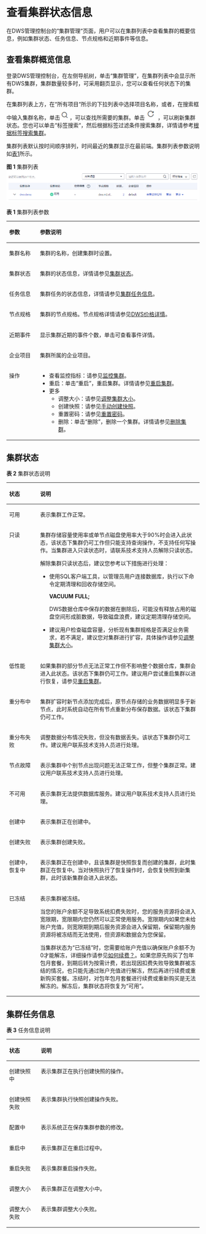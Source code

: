 # 查看集群状态信息<a name="dws_01_0020"></a>

在DWS管理控制台的“集群管理“页面，用户可以在集群列表中查看集群的概要信息，例如集群状态、任务信息、节点规格和近期事件等信息。

## 查看集群概览信息<a name="section1864014116328"></a>

登录DWS管理控制台，在左侧导航树，单击“集群管理”，在集群列表中会显示所有DWS集群，集群数量较多时，可采用翻页显示，您可以查看任何状态下的集群。

在集群列表上方，在“所有项目“所示的下拉列表中选择项目名称，或者，在搜索框中输入集群名称，单击![](figures/icon_dws_search_cluster_02.png)，可以查找所需要的集群。单击![](figures/icon_dws_refresh_02.png)，可以刷新集群状态。您也可以单击“标签搜索“，然后根据标签过滤条件搜索集群，详情请参考[根据标签搜索集群](标签管理.md#section20922320396)。

集群列表默认按时间顺序排列，时间最近的集群显示在最前端。集群列表参数说明如[表1](#table3950169215120)所示。

**图 1**  集群列表<a name="fig5645114433114"></a>  
![](figures/集群列表.png "集群列表")

**表 1**  集群列表参数

<a name="table3950169215120"></a>
<table><thead align="left"><tr id="row2555468715120"><th class="cellrowborder" valign="top" width="15.950000000000001%" id="mcps1.2.3.1.1"><p id="p4021197415120"><a name="p4021197415120"></a><a name="p4021197415120"></a>参数</p>
</th>
<th class="cellrowborder" valign="top" width="84.05%" id="mcps1.2.3.1.2"><p id="p3594448915120"><a name="p3594448915120"></a><a name="p3594448915120"></a>参数说明</p>
</th>
</tr>
</thead>
<tbody><tr id="row3067086316226"><td class="cellrowborder" valign="top" width="15.950000000000001%" headers="mcps1.2.3.1.1 "><p id="p4535230516226"><a name="p4535230516226"></a><a name="p4535230516226"></a>集群名称</p>
</td>
<td class="cellrowborder" valign="top" width="84.05%" headers="mcps1.2.3.1.2 "><p id="p186225616226"><a name="p186225616226"></a><a name="p186225616226"></a>集群的名称，创建集群时设置。</p>
</td>
</tr>
<tr id="row4848715816226"><td class="cellrowborder" valign="top" width="15.950000000000001%" headers="mcps1.2.3.1.1 "><p id="p2038980616226"><a name="p2038980616226"></a><a name="p2038980616226"></a>集群状态</p>
</td>
<td class="cellrowborder" valign="top" width="84.05%" headers="mcps1.2.3.1.2 "><p id="p4372926616226"><a name="p4372926616226"></a><a name="p4372926616226"></a>集群的状态信息，详情请参见<a href="#section1594381611251">集群状态</a>。</p>
</td>
</tr>
<tr id="row79178716226"><td class="cellrowborder" valign="top" width="15.950000000000001%" headers="mcps1.2.3.1.1 "><p id="p336023416226"><a name="p336023416226"></a><a name="p336023416226"></a>任务信息</p>
</td>
<td class="cellrowborder" valign="top" width="84.05%" headers="mcps1.2.3.1.2 "><p id="p4130844516226"><a name="p4130844516226"></a><a name="p4130844516226"></a>集群任务的状态信息，详情请参见<a href="#section17463325251">集群任务信息</a>。</p>
</td>
</tr>
<tr id="row3434627416226"><td class="cellrowborder" valign="top" width="15.950000000000001%" headers="mcps1.2.3.1.1 "><p id="p3691952116226"><a name="p3691952116226"></a><a name="p3691952116226"></a>节点规格</p>
</td>
<td class="cellrowborder" valign="top" width="84.05%" headers="mcps1.2.3.1.2 "><p id="p4620786916226"><a name="p4620786916226"></a><a name="p4620786916226"></a>集群的节点规格。节点规格详情请参见<a href="https://www.huaweicloud.com/pricing.html?tab=detail#/dws" target="_blank" rel="noopener noreferrer">DWS价格详情</a>。</p>
</td>
</tr>
<tr id="row4007178116226"><td class="cellrowborder" valign="top" width="15.950000000000001%" headers="mcps1.2.3.1.1 "><p id="p961872516226"><a name="p961872516226"></a><a name="p961872516226"></a>近期事件</p>
</td>
<td class="cellrowborder" valign="top" width="84.05%" headers="mcps1.2.3.1.2 "><p id="p2136293316226"><a name="p2136293316226"></a><a name="p2136293316226"></a>显示集群近期的事件个数，单击可查看事件详情。</p>
</td>
</tr>
<tr id="row2563272716226"><td class="cellrowborder" valign="top" width="15.950000000000001%" headers="mcps1.2.3.1.1 "><p id="p6672022516226"><a name="p6672022516226"></a><a name="p6672022516226"></a>企业项目</p>
</td>
<td class="cellrowborder" valign="top" width="84.05%" headers="mcps1.2.3.1.2 "><p id="p860441416226"><a name="p860441416226"></a><a name="p860441416226"></a>集群所属的企业项目。</p>
</td>
</tr>
<tr id="row1241899616226"><td class="cellrowborder" valign="top" width="15.950000000000001%" headers="mcps1.2.3.1.1 "><p id="p3154882516226"><a name="p3154882516226"></a><a name="p3154882516226"></a>操作</p>
</td>
<td class="cellrowborder" valign="top" width="84.05%" headers="mcps1.2.3.1.2 "><a name="ul8157907161719"></a><a name="ul8157907161719"></a><ul id="ul8157907161719"><li>查看监控指标：请参见<a href="监控集群.md">监控集群</a>。</li><li>重启：单击<span class="uicontrol" id="uicontrol11889982194825"><a name="uicontrol11889982194825"></a><a name="uicontrol11889982194825"></a>“重启”</span>，重启集群。详情请参见<a href="重启集群.md">重启集群</a>。</li><li>更多<a name="ul63475607161741"></a><a name="ul63475607161741"></a><ul id="ul63475607161741"><li>调整大小：请参见<a href="调整集群大小.md">调整集群大小</a>。</li><li>创建快照：请参见<a href="手动创建快照.md">手动创建快照</a>。</li><li>重置密码：请参见<a href="重置密码.md">重置密码</a>。</li><li>删除：单击<span class="uicontrol" id="uicontrol19202854164233"><a name="uicontrol19202854164233"></a><a name="uicontrol19202854164233"></a>“删除”</span>，删除一个集群。详情请参见<a href="删除集群.md">删除集群</a>。</li></ul>
</li></ul>
</td>
</tr>
</tbody>
</table>

## 集群状态<a name="section1594381611251"></a>

**表 2**  集群状态说明

<a name="table149961733142815"></a>
<table><thead align="left"><tr id="row109971233142812"><th class="cellrowborder" valign="top" width="16.07%" id="mcps1.2.3.1.1"><p id="p3997733122812"><a name="p3997733122812"></a><a name="p3997733122812"></a><strong id="b199718338283"><a name="b199718338283"></a><a name="b199718338283"></a>状态</strong></p>
</th>
<th class="cellrowborder" valign="top" width="83.93%" id="mcps1.2.3.1.2"><p id="p18997933172813"><a name="p18997933172813"></a><a name="p18997933172813"></a><strong id="b099783313284"><a name="b099783313284"></a><a name="b099783313284"></a>说明</strong></p>
</th>
</tr>
</thead>
<tbody><tr id="row139973339288"><td class="cellrowborder" valign="top" width="16.07%" headers="mcps1.2.3.1.1 "><p id="p149973332288"><a name="p149973332288"></a><a name="p149973332288"></a>可用</p>
</td>
<td class="cellrowborder" valign="top" width="83.93%" headers="mcps1.2.3.1.2 "><p id="p18997133102819"><a name="p18997133102819"></a><a name="p18997133102819"></a>表示集群工作正常。</p>
</td>
</tr>
<tr id="row1997113392813"><td class="cellrowborder" valign="top" width="16.07%" headers="mcps1.2.3.1.1 "><p id="p599716336281"><a name="p599716336281"></a><a name="p599716336281"></a>只读</p>
</td>
<td class="cellrowborder" valign="top" width="83.93%" headers="mcps1.2.3.1.2 "><p id="p129971933142819"><a name="p129971933142819"></a><a name="p129971933142819"></a>集群存储容量使用率或单节点磁盘使用率大于90%时会进入此状态，该状态下集群仍可工作但只能支持查询操作，不支持任何写操作。当集群进入只读状态时，请联系技术支持人员解除只读状态。</p>
<p id="p0997113316285"><a name="p0997113316285"></a><a name="p0997113316285"></a>解除集群只读状态后，建议您参考以下措施进行处理：</p>
<a name="ul1599813312281"></a><a name="ul1599813312281"></a><ul id="ul1599813312281"><li>使用SQL客户端工具，以管理员用户连接数据库，执行以下命令定期清理和回收存储空间。<p id="p15998433162812"><a name="p15998433162812"></a><a name="p15998433162812"></a><b><span class="cmdname" id="cmdname14998733152815"><a name="cmdname14998733152815"></a><a name="cmdname14998733152815"></a>VACUUM FULL;</span></b></p>
<p id="p11998733162813"><a name="p11998733162813"></a><a name="p11998733162813"></a>DWS数据仓库中保存的数据在删除后，可能没有释放占用的磁盘空间形成脏数据，导致磁盘浪费，建议定期清理存储空间。</p>
</li><li>建议用户检查磁盘容量，分析现有集群规格是否满足业务需求，若不满足，建议您对集群进行扩容，具体操作请参见<a href="调整集群大小.md">调整集群大小</a>。</li></ul>
</td>
</tr>
<tr id="row19998193342812"><td class="cellrowborder" valign="top" width="16.07%" headers="mcps1.2.3.1.1 "><p id="p79981033182817"><a name="p79981033182817"></a><a name="p79981033182817"></a>低性能</p>
</td>
<td class="cellrowborder" valign="top" width="83.93%" headers="mcps1.2.3.1.2 "><p id="p7998233192818"><a name="p7998233192818"></a><a name="p7998233192818"></a>如果集群的部分节点无法正常工作但不影响整个数据仓库，集群会进入此状态。该状态下集群仍可工作。建议用户尝试重启集群以进行恢复，请参见<a href="重启集群.md">重启集群</a>。</p>
</td>
</tr>
<tr id="row499811334283"><td class="cellrowborder" valign="top" width="16.07%" headers="mcps1.2.3.1.1 "><p id="p299833318289"><a name="p299833318289"></a><a name="p299833318289"></a>重分布中</p>
</td>
<td class="cellrowborder" valign="top" width="83.93%" headers="mcps1.2.3.1.2 "><p id="p2998133162818"><a name="p2998133162818"></a><a name="p2998133162818"></a>集群扩容时新节点添加完成后，原节点存储的业务数据明显多于新节点，此时系统自动在所有节点重新分布保存数据。该状态下集群仍可工作。</p>
</td>
</tr>
<tr id="row129981833182818"><td class="cellrowborder" valign="top" width="16.07%" headers="mcps1.2.3.1.1 "><p id="p129986334280"><a name="p129986334280"></a><a name="p129986334280"></a>重分布失败</p>
</td>
<td class="cellrowborder" valign="top" width="83.93%" headers="mcps1.2.3.1.2 "><p id="p1199863372818"><a name="p1199863372818"></a><a name="p1199863372818"></a>调整数据分布情况失败，但没有数据丢失。该状态下集群仍可工作。建议用户联系技术支持人员进行处理。</p>
</td>
</tr>
<tr id="row13998833182810"><td class="cellrowborder" valign="top" width="16.07%" headers="mcps1.2.3.1.1 "><p id="p699853314284"><a name="p699853314284"></a><a name="p699853314284"></a>节点故障</p>
</td>
<td class="cellrowborder" valign="top" width="83.93%" headers="mcps1.2.3.1.2 "><p id="p119987331287"><a name="p119987331287"></a><a name="p119987331287"></a>表示集群中个别节点出现问题无法正常工作，但整个集群正常。建议用户联系技术支持人员进行处理。</p>
</td>
</tr>
<tr id="row16999333112814"><td class="cellrowborder" valign="top" width="16.07%" headers="mcps1.2.3.1.1 "><p id="p0999183317285"><a name="p0999183317285"></a><a name="p0999183317285"></a>不可用</p>
</td>
<td class="cellrowborder" valign="top" width="83.93%" headers="mcps1.2.3.1.2 "><p id="p399910331284"><a name="p399910331284"></a><a name="p399910331284"></a>表示集群无法提供数据库服务。建议用户联系技术支持人员进行处理。</p>
</td>
</tr>
<tr id="row209991933132813"><td class="cellrowborder" valign="top" width="16.07%" headers="mcps1.2.3.1.1 "><p id="p199993342816"><a name="p199993342816"></a><a name="p199993342816"></a>创建中</p>
</td>
<td class="cellrowborder" valign="top" width="83.93%" headers="mcps1.2.3.1.2 "><p id="p199916337280"><a name="p199916337280"></a><a name="p199916337280"></a>表示集群正在创建中。</p>
</td>
</tr>
<tr id="row99997334285"><td class="cellrowborder" valign="top" width="16.07%" headers="mcps1.2.3.1.1 "><p id="p1399914332285"><a name="p1399914332285"></a><a name="p1399914332285"></a>创建失败</p>
</td>
<td class="cellrowborder" valign="top" width="83.93%" headers="mcps1.2.3.1.2 "><p id="p7999333192816"><a name="p7999333192816"></a><a name="p7999333192816"></a>表示集群创建失败。</p>
</td>
</tr>
<tr id="row1599953318284"><td class="cellrowborder" valign="top" width="16.07%" headers="mcps1.2.3.1.1 "><p id="p10999153313289"><a name="p10999153313289"></a><a name="p10999153313289"></a>创建中，恢复中</p>
</td>
<td class="cellrowborder" valign="top" width="83.93%" headers="mcps1.2.3.1.2 "><p id="p13999143310284"><a name="p13999143310284"></a><a name="p13999143310284"></a>表示集群正在创建中，且该集群是快照恢复而创建的集群，此时集群正在恢复中。当对快照执行了恢复操作时，会恢复快照到新集群，此时该新集群会进入此状态。</p>
</td>
</tr>
<tr id="row9999433122818"><td class="cellrowborder" valign="top" width="16.07%" headers="mcps1.2.3.1.1 "><p id="p129991033182819"><a name="p129991033182819"></a><a name="p129991033182819"></a>已冻结</p>
</td>
<td class="cellrowborder" valign="top" width="83.93%" headers="mcps1.2.3.1.2 "><p id="p2999333162810"><a name="p2999333162810"></a><a name="p2999333162810"></a>表示集群被冻结。</p>
<p id="p662173071013"><a name="p662173071013"></a><a name="p662173071013"></a>当您的账户余额不足导致系统扣费失败时，您的服务资源将会进入宽限期，宽限期内您仍然可以正常使用服务。宽限期内如果您未给账户充值，则宽限期到期后服务资源会进入保留期，保留期内服务资源将被冻结而无法使用，但资源和数据会为您保留。</p>
<p id="p3560202353611"><a name="p3560202353611"></a><a name="p3560202353611"></a>当集群状态为<span class="parmvalue" id="parmvalue171619120248"><a name="parmvalue171619120248"></a><a name="parmvalue171619120248"></a>“已冻结”</span>时，您需要给账户充值以确保账户余额不为0才能解冻，详细操作请参见<a href="https://support.huaweicloud.com/dws_faq/dws_03_0038.html" target="_blank" rel="noopener noreferrer">如何续费？</a>。如果您原先购买了包年包月套餐，到期后转为按需计费，若出现因扣费失败导致集群被冻结的情况，也只能先通过账户充值进行解冻，然后再进行续费或重新购买套餐。冻结时，对包年包月套餐进行续费或重新购买是无法解冻的。解冻后，集群状态将恢复为“可用”。</p>
</td>
</tr>
</tbody>
</table>

## 集群任务信息<a name="section17463325251"></a>

**表 3**  任务信息说明

<a name="table14404145652518"></a>
<table><thead align="left"><tr id="row240519569253"><th class="cellrowborder" valign="top" width="16.41%" id="mcps1.2.3.1.1"><p id="p174051556102513"><a name="p174051556102513"></a><a name="p174051556102513"></a><strong id="b154057562251"><a name="b154057562251"></a><a name="b154057562251"></a>状态</strong></p>
</th>
<th class="cellrowborder" valign="top" width="83.59%" id="mcps1.2.3.1.2"><p id="p0405125642519"><a name="p0405125642519"></a><a name="p0405125642519"></a><strong id="b340545692512"><a name="b340545692512"></a><a name="b340545692512"></a>说明</strong></p>
</th>
</tr>
</thead>
<tbody><tr id="row1140516562251"><td class="cellrowborder" valign="top" width="16.41%" headers="mcps1.2.3.1.1 "><p id="p184051156112519"><a name="p184051156112519"></a><a name="p184051156112519"></a>创建快照中</p>
</td>
<td class="cellrowborder" valign="top" width="83.59%" headers="mcps1.2.3.1.2 "><p id="p4406356142515"><a name="p4406356142515"></a><a name="p4406356142515"></a>表示集群正在执行创建快照的操作。</p>
</td>
</tr>
<tr id="row2040615564254"><td class="cellrowborder" valign="top" width="16.41%" headers="mcps1.2.3.1.1 "><p id="p2040675652515"><a name="p2040675652515"></a><a name="p2040675652515"></a>创建快照失败</p>
</td>
<td class="cellrowborder" valign="top" width="83.59%" headers="mcps1.2.3.1.2 "><p id="p18406155618253"><a name="p18406155618253"></a><a name="p18406155618253"></a>表示集群执行快照创建操作失败。</p>
</td>
</tr>
<tr id="row44061756202514"><td class="cellrowborder" valign="top" width="16.41%" headers="mcps1.2.3.1.1 "><p id="p104061356142515"><a name="p104061356142515"></a><a name="p104061356142515"></a>配置中</p>
</td>
<td class="cellrowborder" valign="top" width="83.59%" headers="mcps1.2.3.1.2 "><p id="p540685619253"><a name="p540685619253"></a><a name="p540685619253"></a>表示系统正在保存集群参数的修改。</p>
</td>
</tr>
<tr id="row1340795642516"><td class="cellrowborder" valign="top" width="16.41%" headers="mcps1.2.3.1.1 "><p id="p12407135652515"><a name="p12407135652515"></a><a name="p12407135652515"></a>重启中</p>
</td>
<td class="cellrowborder" valign="top" width="83.59%" headers="mcps1.2.3.1.2 "><p id="p11407356132515"><a name="p11407356132515"></a><a name="p11407356132515"></a>表示集群正在重启过程中。</p>
</td>
</tr>
<tr id="row8407125612259"><td class="cellrowborder" valign="top" width="16.41%" headers="mcps1.2.3.1.1 "><p id="p0407956122510"><a name="p0407956122510"></a><a name="p0407956122510"></a>重启失败</p>
</td>
<td class="cellrowborder" valign="top" width="83.59%" headers="mcps1.2.3.1.2 "><p id="p114071564254"><a name="p114071564254"></a><a name="p114071564254"></a>表示集群重启操作失败。</p>
</td>
</tr>
<tr id="row240719564259"><td class="cellrowborder" valign="top" width="16.41%" headers="mcps1.2.3.1.1 "><p id="p13407185642513"><a name="p13407185642513"></a><a name="p13407185642513"></a>调整大小</p>
</td>
<td class="cellrowborder" valign="top" width="83.59%" headers="mcps1.2.3.1.2 "><p id="p4407256142515"><a name="p4407256142515"></a><a name="p4407256142515"></a>表示集群正在调整大小中。</p>
</td>
</tr>
<tr id="row7407256172519"><td class="cellrowborder" valign="top" width="16.41%" headers="mcps1.2.3.1.1 "><p id="p1540825642515"><a name="p1540825642515"></a><a name="p1540825642515"></a>调整大小失败</p>
</td>
<td class="cellrowborder" valign="top" width="83.59%" headers="mcps1.2.3.1.2 "><p id="p1940835613252"><a name="p1940835613252"></a><a name="p1940835613252"></a>表示集群调整大小失败。</p>
</td>
</tr>
</tbody>
</table>

